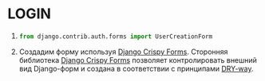 # LOGIN

1. ```python
   from django.contrib.auth.forms import UserCreationForm
   ```

2. Создадим  форму используя [Django Crispy Forms](https://django-crispy-forms.readthedocs.io/en/latest/index.html). Сторонняя библиотека [Django Crispy Forms](https://django-crispy-forms.readthedocs.io/en/latest/index.html) позволяет контролировать внешний вид Django-форм и создана в соответствии с принципами [DRY-way](https://ru.wikipedia.org/wiki/Don't_repeat_yourself).

